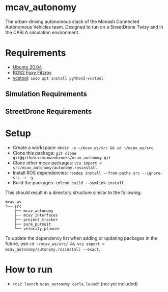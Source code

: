# mcav_autonomy
The urban-driving autonomous stack of the Monash Connected Autonomous Vehicles team. Designed to run on a StreetDrone Twizy and in the CARLA simulation environment.

# Requirements
- [Ubuntu 20.04](https://ubuntu.com/download/desktop)
- [ROS2 Foxy Fitzroy](https://docs.ros.org/en/foxy/Installation.html)
- [vcstool](https://github.com/dirk-thomas/vcstool): `sudo apt install python3-vcstool`

## Simulation Requirements

## StreetDrone Requirements

# Setup
- Create a workspace: `mkdir -p ~/mcav_ws/src && cd ~/mcav_ws/src`
- Clone this package: `git clone git@github.com:owenbrooks/mcav_autonomy.git`
- Clone other mcav packages: `vcs import < src/mcav_autonomy/autonomy.rosinstall`
- Install ROS dependencies: `rosdep install --from-paths src --ignore-src -r -y`
- Build the packages: `colcon build --symlink-install`

This should result in a directory structure similar to the following:
```
mcav_ws
└── src
    ├── mcav_autonomy
    ├── mcav_interfaces
    ├── project_tracker
    ├── pure_pursuit
    └── velocity_planner
```
To update the dependency list when adding or updating packages in the future, use `cd ~/mcav_ws/src/ && vcs export > mcav_autonomy/autonomy.rosinstall --exact`.

# How to run
- `ros2 launch mcav_autonomy carla.launch` (not yet included)
